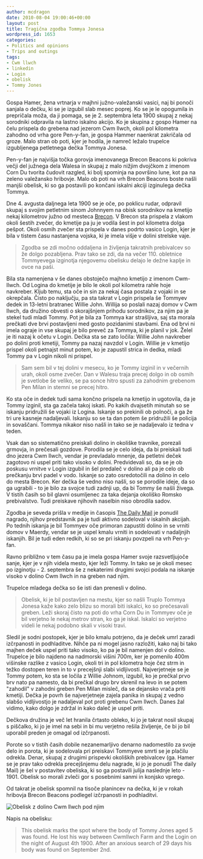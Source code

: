 ```yaml
---
author: mcdragon
date: 2010-08-04 19:00:46+00:00
layout: post
title: Tragična zgodba Tommya Jonesa
wordpress_id: 1653
categories:
- Politics and opinions
- Trips and outings
tags:
- Cwm llwch
- linkedin
- Login
- obelisk
- Tommy Jones
---
```


Gospa Hamer, žena vrtnarja v majhni južno-valežanski vasici, naj bi ponoči sanjala o dečku, ki se je izgubil slab mesec poprej. Ko se je le opogumila in prepričala moža, da ji pomaga, se je 2. septembra leta 1900 skupaj z nekaj sorodniki odpravila na lastno iskalno akcijo. Ko je skupina z gospo Hamer na čelu prispela do grebena nad jezerom Cwm llwch, okoli pol kilometra zahodno od vrha gore Pen-y-fan, je gospa Hammer naenkrat zakričala od groze. Malo stran ob poti, kjer je hodila, je namreč ležalo trupelce izgubljenega petletnega dečka Tommya Jonesa.

Pen-y-fan je najvišja točka gorovja imenovanega Brecon Beacons ki pokriva večji del južnega dela Walesa in skupaj z malo nižjim dvojčkom z imenom Corn Du tvorita čudovit razgled, ki bolj spominja na površino lune, kot pa na zeleno valežansko hribovje. Malo ob poti na vrh Brecon Beacons boste našli manjši obelisk, ki so ga postavili po končani iskalni akciji izginulega dečka Tommya.

Dne 4. avgusta daljnega leta 1900 se je oče, po poklicu rudar, odpravil skupaj s svojim petletnim sinom Johnnyem na obisk sorodnikov na kmetijo nekaj kilometrov južno od mesteca [Brecon](https://en.wikipedia.org/wiki/Brecon). V Brecon sta prispela z vlakom okoli šestih zvečer, do kmetije pa ju je vodila šest in pol kilometra dolga pešpot. Okoli osmih zvečer sta prispela v danes podrto vasico Login, kjer je bila v tistem času nastanjena vojska, ki je imela višje v dolini strelske vaje.


> Zgodba se zdi močno oddaljena in življenja takratnih prebivalcev so že dolgo pozabljena. Prav tako se zdi, da na večer 110. obletnice Tommyevega izginotja njegovemu obelisku delajo le dežne kaplje in ovce na paši.


Bila sta namenjena v še danes obstoječo majhno kmetijo z imenom Cwm-llwch. Od Logina do kmetije je bilo le okoli pol kilometra rahle hoje navkreber. Kljub temu, sta oče in sin za nekaj časa postala z vojaki in se okrepčala. Čisto po naključju, pa sta takrat v Login prispela še Tommyev dedek in 13-letni bratranec Willie John. Willija so poslali nazaj domov v Cwm llwch, da družino obvesti o skorajšnjem prihodu sorodnikov, za njim pa je stekel tudi mladi Tommy. Pot je bila za Tommya kar strašljiva, saj sta morala prečkati dve brvi postavljeni med gosto pozidanimi stavbami. Ena od brvi ni imela ograje in vse skupaj je bilo preveč za Tommya, ki je planil v jok. Želel je iti nazaj k očetu v Login. Dečka sta se zato ločila: Willie John navkreber po dolini proti kmetiji, Tommy pa nazaj navzdol v Login. Willie je v kmetijo prispel okoli petnajst minut potem, ko je zapustil strica in dedka, mladi Tommy pa v Login nikoli ni prispel.


>Sam sem bil v tej dolini v mesecu, ko je Tommy izginil in v večernih urah, okoli osme zvečer. Dan v Walesu traja precej dolgo in ob osmih je svetlobe še veliko, se pa sonce hitro spusti za zahodnim grebenom Pen Milan in stemni se precej hitro.


Ko sta oče in dedek tudi sama končno prispela na kmetijo in ugotovila, da je Tommy izginil, sta ga začela takoj iskati. Po kakih dvajsetih minutah so se iskanju pridružili še vojaki iz Logina. Iskanje so prekinili ob polnoči, a ga že tri ure kasneje nadaljevali. Iskanju so se ta dan potem še pridružili še policija in sovaščani. Tommya nikakor niso našli in tako se je nadaljevalo iz tedna v teden.

Vsak dan so sistematično preiskali dolino in okoliške travnike, porezali grmovja, in prečesali gozdove. Porodila se je celo ideja, da bi preiskali tudi dno jezera Cwm llwch, vendar je prevladalo mnenje, da petletni deček zagotovo ni uspel priti tako visoko v dolini. Predvidevali so, da se je ob poskusu vrnitve v Login izgubil in šel predaleč v dolino ali pa je celo ob prečkanju brvi padel v vodo. Iskanje so zato osredotočili na dolino in celo do mesta Brecon. Ker dečka še vedno niso našli, so se porodile ideje, da so ga ugrabili - to je bilo za svojce tudi zadnji up, da bi Tommy še našli živega. V tistih časih so bil glavni osumljenec za taka dejanja okoliško Romsko prebivalstvo. Tudi preiskave njihovih naselbin niso obrodila sadov.

Zgodba je seveda prišla v medije in časopis [The Daily Mail](https://en.wikipedia.org/wiki/Daily_Mail) je ponudil nagrado, njihov predstavnik pa je tudi aktivno sodeloval v iskalnih akcijah. Po tednih iskanja je bil Tommyev oče primoran zapustiti dolino in se vrniti domov v Maerdy, vendar se je uspel kmalu vrniti in sodelovati v nadaljnjih iskanjih. Bil je tudi eden redkih, ki so se pri iskanju povzpeli na vrh Pen-y-fan.

Ravno približno v tem času pa je imela gospa Hamer svoje razsvetljujoče sanje, kjer je v njih videla mesto, kjer leži Tommy. In tako se je okoli mesec po izginotju - 2. septembra še z nekaterimi drugimi svojci podala na iskanje visoko v dolino Cwm llwch in na greben nad njim.

Trupelce mladega dečka so še isti dan prenesli v dolino.


> Obelisk, ki je bil postavljen na mestu, kjer so našli Truplo Tommya Jonesa kaže kako zelo blizu so morali biti iskalci, ko so prečesavali greben. Leži skoraj čisto na poti do vrha Corn Du in Tommyev oče je bil verjetno le nekaj metrov stran, ko ga je iskal. Iskalci so verjetno videli le nekaj podobno skali v visoki travi.


Sledil je sodni postopek, kjer je bilo kmalu potrjeno, da je deček umrl zaradi izčrpanosti in podhladitve. Nihče pa ni mogel jasno razložiti, kako naj bi tako majhen deček uspel priti tako visoko, ko pa je bil namenjen dol v dolino. Trupelce je bilo najdeno na nadmorski višini 700m, ker je pomenilo 400m višinske razlike z vasico Login, okoli tri in pol kilometra hoje čez strm in težko dostopen teren in to v precejšnji slabi vidljivosti. Najverjetneje se je Tommy potem, ko sta se ločila z Willie Johnom, izgubil, ko je prečkal prvo brv nato pa namesto, da bi prečkal drugo brv skrenil na levo in se potem "zahodil" v zahodni greben Pen Milan misleč, da se dejansko vrača priti kmetiji. Dečka je povrh še najverjetneje zajela panika in skupaj z vedno slabšo vidljivostjo je nadaljeval pot proti grebenu Cwm llwch. Danes žal vidimo, kako dolgo je zdržal in kako daleč je uspel priti.

Dečkova družina je več let hranila črtasto obleko, ki jo je takrat nosil skupaj s piščalko, ki jo je imel na sebi in bi mu verjetno rešila življenje, če bi jo bil uporabil preden je omagal od izčrpanosti.

Porote so v tistih časih dobile nezanemarljivo denarno nadomestilo za svoje delo in porota, ki je sodelovala pri preiskavi Tommyeve smrti se je plačilu odrekla. Denar, skupaj z drugimi prispevki okoliških prebivalcev (ga. Hamer se je prav tako odrekla precejšnjemu delu nagrade, ki jo je ponudil The daily Mail) je šel v postavitev obeliska, ki so ga postavili julija naslednje leto - 1901. Obelisk so morali zvleči gor s posebnimi sanmi in konjsko vprego.

Od takrat je obelisk spomnil na tisoče planincev na dečka, ki je v rokah hribovja Brecon Beacons podlegel izčrpanosti in podhladitvi.

![](https://img.mcdowell.si/2010/08/tommy_Jones_obelisk_w_title2-1.jpg "Obelisk z dolino Cwm llwch pod njim")

Napis na obelisku:


> This obelisk marks the spot where the body of Tommy Jones aged 5 was found. He lost his way between Cwmllwch Farm and the Login on the night of August 4th 1900. After an anxious search of 29 days his body was found on September 2nd.
